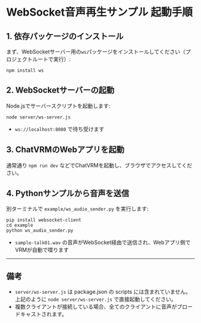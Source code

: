 # WebSocket音声再生サンプル 起動手順

## 1. 依存パッケージのインストール

まず、WebSocketサーバー用の`ws`パッケージをインストールしてください（プロジェクトルートで実行）:

```
npm install ws
```

## 2. WebSocketサーバーの起動

Node.jsでサーバースクリプトを起動します:

```
node server/ws-server.js
```

- `ws://localhost:8080` で待ち受けます

## 3. ChatVRMのWebアプリを起動

通常通り `npm run dev` などでChatVRMを起動し、ブラウザでアクセスしてください。

## 4. Pythonサンプルから音声を送信

別ターミナルで `example/ws_audio_sender.py` を実行します:

```
pip install websocket-client
cd example
python ws_audio_sender.py
```

- `sample-talk01.wav` の音声がWebSocket経由で送信され、Webアプリ側でVRMが自動で喋ります

---

## 備考

- `server/ws-server.js` は package.json の scripts には含まれていません。上記のように `node server/ws-server.js` で直接起動してください。
- 複数クライアントが接続している場合、全てのクライアントに音声がブロードキャストされます。
